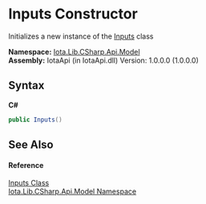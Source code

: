 # Inputs Constructor 
 

Initializes a new instance of the <a href="T_Iota_Lib_CSharp_Api_Model_Inputs">Inputs</a> class

**Namespace:**&nbsp;<a href="N_Iota_Lib_CSharp_Api_Model">Iota.Lib.CSharp.Api.Model</a><br />**Assembly:**&nbsp;IotaApi (in IotaApi.dll) Version: 1.0.0.0 (1.0.0.0)

## Syntax

**C#**<br />
``` C#
public Inputs()
```


## See Also


#### Reference
<a href="T_Iota_Lib_CSharp_Api_Model_Inputs">Inputs Class</a><br /><a href="N_Iota_Lib_CSharp_Api_Model">Iota.Lib.CSharp.Api.Model Namespace</a><br />